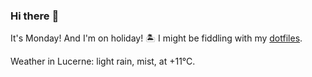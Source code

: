 ### Hi there :wave:

It's Monday! And I'm on holiday! :desert_island: I might be fiddling with my [dotfiles](https://github.com/bewuethr/dotfiles).

Weather in Lucerne: light rain, mist, at +11°C.
